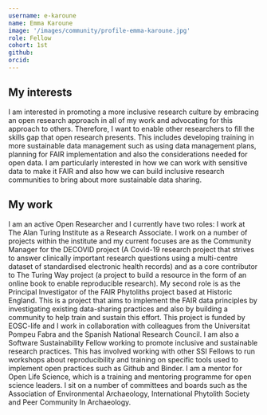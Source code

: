 ```yaml
---
username: e-karoune
name: Emma Karoune
image: '/images/community/profile-emma-karoune.jpg'
role: Fellow
cohort: 1st
github: 
orcid:
---
```


## My interests

I am interested in promoting a more inclusive research culture by embracing an open research approach in all of my work and advocating for this approach to others. Therefore, I want to enable other researchers to fill the skills gap that open research presents. This includes developing training in more sustainable data management such as using data management plans, planning for FAIR implementation and also the considerations needed for open data. I am particularly interested in how we can work with sensitive data to make it FAIR and also how we can build inclusive research communities to bring about more sustainable data sharing.

## My work

I am an active Open Researcher and I currently have two roles: I work at The Alan Turing Institute as a Research Associate. I work on a number of projects within the institute and my current focuses are as the Community Manager for the DECOVID project (A Covid-19 research project that strives to answer clinically important research questions using a multi-centre dataset of standardised electronic health records) and as a core contributor to The Turing Way project (a project to build a resource in the form of an online book to enable reproducible research). My second role is as the Principal Investigator of the FAIR Phytoliths project based at Historic England. This is a project that aims to implement the FAIR data principles by investigating existing data-sharing practices and also by building a community to help train and sustain this effort. This project is funded by EOSC-life and I work in collaboration with colleagues from the Universitat Pompeu Fabra and the Spanish National Research Council. I am also a Software Sustainability Fellow working to promote inclusive and sustainable research practices. This has involved working with other SSI Fellows to run workshops about reproducibility and training on specific tools used to implement open practices such as Github and Binder. I am a mentor for Open Life Science, which is a training and mentoring programme for open science leaders. I sit on a number of committees and boards such as the Association of Environmental Archaeology, International Phytolith Society and Peer Community In Archaeology.
